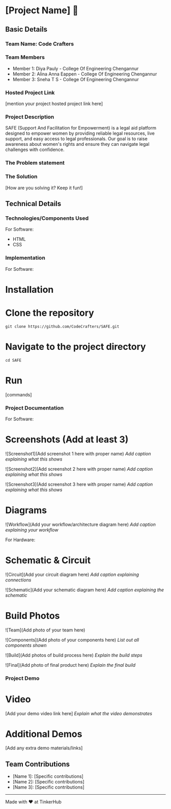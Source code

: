 # [Project Name] 🎯


## Basic Details
### Team Name: Code Crafters


### Team Members
- Member 1: Diya Pauly - College Of Engineering Chengannur
- Member 2: Alina Anna Eappen - College Of Engineering Chengannur
- Member 3: Sneha T S - College Of Engineering Chengannur

### Hosted Project Link
[mention your project hosted project link here]

### Project Description
SAFE (Support And Facilitation for Empowerment) is a legal aid platform designed to empower women by providing reliable legal resources, live support, and easy access to legal professionals. Our goal is to raise awareness about women's rights and ensure they can navigate legal challenges with confidence.

### The Problem statement


### The Solution
[How are you solving it? Keep it fun!]

## Technical Details
### Technologies/Components Used
For Software:
- HTML
- CSS


### Implementation
For Software:
# Installation
# Clone the repository
```
git clone https://github.com/CodeCrafters/SAFE.git
```
# Navigate to the project directory
```
cd SAFE
```

# Run
[commands]

### Project Documentation
For Software:

# Screenshots (Add at least 3)
![Screenshot1](Add screenshot 1 here with proper name)
*Add caption explaining what this shows*

![Screenshot2](Add screenshot 2 here with proper name)
*Add caption explaining what this shows*

![Screenshot3](Add screenshot 3 here with proper name)
*Add caption explaining what this shows*

# Diagrams
![Workflow](Add your workflow/architecture diagram here)
*Add caption explaining your workflow*

For Hardware:

# Schematic & Circuit
![Circuit](Add your circuit diagram here)
*Add caption explaining connections*

![Schematic](Add your schematic diagram here)
*Add caption explaining the schematic*

# Build Photos
![Team](Add photo of your team here)


![Components](Add photo of your components here)
*List out all components shown*

![Build](Add photos of build process here)
*Explain the build steps*

![Final](Add photo of final product here)
*Explain the final build*

### Project Demo
# Video
[Add your demo video link here]
*Explain what the video demonstrates*

# Additional Demos
[Add any extra demo materials/links]

## Team Contributions
- [Name 1]: [Specific contributions]
- [Name 2]: [Specific contributions]
- [Name 3]: [Specific contributions]

---
Made with ❤️ at TinkerHub
